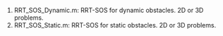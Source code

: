 
1) RRT_SOS_Dynamic.m: RRT-SOS for dynamic obstacles. 2D or 3D problems.
2) RRT_SOS_Static.m: RRT-SOS for static obstacles. 2D or 3D problems.
